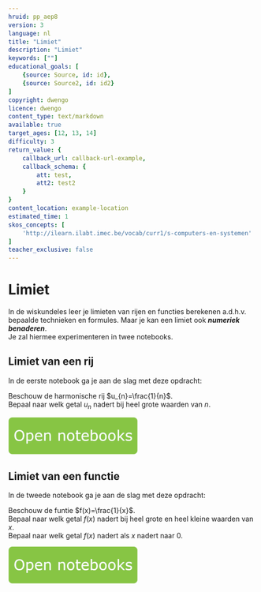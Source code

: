 ```yaml
---
hruid: pp_aep8
version: 3
language: nl
title: "Limiet"
description: "Limiet"
keywords: [""]
educational_goals: [
    {source: Source, id: id}, 
    {source: Source2, id: id2}
]
copyright: dwengo
licence: dwengo
content_type: text/markdown
available: true
target_ages: [12, 13, 14]
difficulty: 3
return_value: {
    callback_url: callback-url-example,
    callback_schema: {
        att: test,
        att2: test2
    }
}
content_location: example-location
estimated_time: 1
skos_concepts: [
    'http://ilearn.ilabt.imec.be/vocab/curr1/s-computers-en-systemen'
]
teacher_exclusive: false
---
```


# Limiet

In de wiskundeles leer je limieten van rijen en functies berekenen a.d.h.v. bepaalde technieken en formules. Maar je kan een limiet ook **_numeriek benaderen_**. <br>
Je zal hiermee experimenteren in twee notebooks. 

## Limiet van een rij

In de eerste notebook ga je aan de slag met deze opdracht:

Beschouw de harmonische rij $u_{n}=\frac{1}{n}$.  <br>
Bepaal naar welk getal $u_{n}$ nadert bij heel grote waarden van $n$.

[![](embed/Knop.png "Knop")](https://kiks.ilabt.imec.be/jupyterhub/?id=6510 "Limiet van een rij")

## Limiet van een functie

In de tweede notebook ga je aan de slag met deze opdracht: 

Beschouw de funtie $f(x)=\frac{1}{x}$.  <br>
Bepaal naar welk getal $f(x)$ nadert bij heel grote en heel kleine waarden van $x$. <br>
Bepaal naar welk getal $f(x)$ nadert als $x$ nadert naar $0$.

[![](embed/Knop.png "Knop")](https://kiks.ilabt.imec.be/jupyterhub/?id=6515 "Limiet van een functie")
